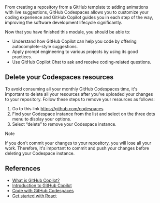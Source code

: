 From creating a repository from a GitHub template to adding animations with live suggestions, GitHub Codespaces allows you to customize your coding experience and GitHub Copilot guides you in each step of the way, improving the software development lifecycle significantly.

Now that you have finished this module, you should be able to:

- Understand how GitHub Copilot can help you code by offering autocomplete-style suggestions.
- Apply prompt engineering to various projects by using its good practices.
- Use GitHub Copilot Chat to ask and receive coding-related questions.


## Delete your Codespaces resources

To avoid consuming all your monthly GitHub Codespaces time, it's important to delete all your resources after you've uploaded your changes to your repository. Follow these steps to remove your resources as follows:

1. Go to this link https://github.com/codespaces
1. Find your Codespace instance from the list and select on the three dots menu to display your options.
1. Select “delete” to remove your Codespace instance.

>[!Note]
> If you don't commit your changes to your repository, you will lose all your work. Therefore, it's important to commit and push your changes before deleting your Codespace instance.

## References

* [What is GitHub Copilot?](/shows/introduction-to-github-copilot/what-is-github-copilot-1-of-6?WT.mc_id=academic-105743-bethanycheum )
* [Introduction to GitHub Copilot](/training/modules/introduction-to-github-copilot/?WT.mc_id=academic-105774-abrilu)
* [Code with GitHub Codespaces](/training/modules/code-with-github-codespaces/?WT.mc_id=academic-105774-abrilu)
* [Get started with React](/training/modules/react-get-started/?WT.mc_id=academic-105774-abrilu)
